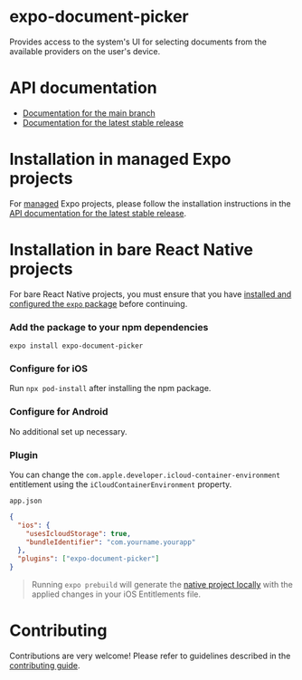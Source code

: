 # expo-document-picker

Provides access to the system's UI for selecting documents from the available providers on the user's device.

# API documentation

- [Documentation for the main branch](https://github.com/expo/expo/blob/main/docs/pages/versions/unversioned/sdk/document-picker.md)
- [Documentation for the latest stable release](https://docs.expo.dev/versions/latest/sdk/document-picker/)

# Installation in managed Expo projects

For [managed](https://docs.expo.dev/versions/latest/introduction/managed-vs-bare/) Expo projects, please follow the installation instructions in the [API documentation for the latest stable release](https://docs.expo.dev/versions/latest/sdk/document-picker/).

# Installation in bare React Native projects

For bare React Native projects, you must ensure that you have [installed and configured the `expo` package](https://docs.expo.dev/bare/installing-expo-modules/) before continuing.

### Add the package to your npm dependencies

```
expo install expo-document-picker
```

### Configure for iOS

Run `npx pod-install` after installing the npm package.

### Configure for Android

No additional set up necessary.

### Plugin

You can change the `com.apple.developer.icloud-container-environment` entitlement using the `iCloudContainerEnvironment` property.

`app.json`

```json
{
  "ios": {
    "usesIcloudStorage": true,
    "bundleIdentifier": "com.yourname.yourapp"
  },
  "plugins": ["expo-document-picker"]
}
```

> Running `expo prebuild` will generate the [native project locally](https://docs.expo.io/workflow/customizing/) with the applied changes in your iOS Entitlements file.

# Contributing

Contributions are very welcome! Please refer to guidelines described in the [contributing guide](https://github.com/expo/expo#contributing).
